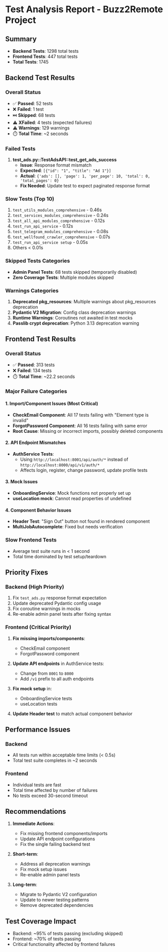 # Test Analysis Report - Buzz2Remote Project

## Summary
- **Backend Tests**: 1298 total tests
- **Frontend Tests**: 447 total tests  
- **Total Tests**: 1745

## Backend Test Results

### Overall Status
- ✅ **Passed**: 52 tests
- ❌ **Failed**: 1 test
- ⏭️ **Skipped**: 68 tests
- ⚠️ **XFailed**: 4 tests (expected failures)
- ⚠️ **Warnings**: 129 warnings
- ⏱️ **Total Time**: ~2 seconds

### Failed Tests
1. **test_ads.py::TestAdsAPI::test_get_ads_success**
   - **Issue**: Response format mismatch
   - **Expected**: `[{"id": "1", "title": "Ad 1"}]`
   - **Actual**: `{'ads': [], 'page': 1, 'per_page': 10, 'total': 0, 'total_pages': 0}`
   - **Fix Needed**: Update test to expect paginated response format

### Slow Tests (Top 10)
1. `test_utils_modules_comprehensive` - 0.46s
2. `test_services_modules_comprehensive` - 0.24s
3. `test_all_api_modules_comprehensive` - 0.12s
4. `test_run_api_service` - 0.12s
5. `test_telegram_modules_comprehensive` - 0.08s
6. `test_wellfound_crawler_comprehensive` - 0.07s
7. `test_run_api_service setup` - 0.05s
8. Others < 0.01s

### Skipped Tests Categories
- **Admin Panel Tests**: 68 tests skipped (temporarily disabled)
- **Zero Coverage Tests**: Multiple modules skipped

### Warnings Categories
1. **Deprecated pkg_resources**: Multiple warnings about pkg_resources deprecation
2. **Pydantic V2 Migration**: Config class deprecation warnings
3. **Runtime Warnings**: Coroutines not awaited in test mocks
4. **Passlib crypt deprecation**: Python 3.13 deprecation warning

## Frontend Test Results

### Overall Status
- ✅ **Passed**: 313 tests
- ❌ **Failed**: 134 tests
- ⏱️ **Total Time**: ~22.2 seconds

### Major Failure Categories

#### 1. **Import/Component Issues** (Most Critical)
- **CheckEmail Component**: All 17 tests failing with "Element type is invalid"
- **ForgotPassword Component**: All 16 tests failing with same error
- **Root Cause**: Missing or incorrect imports, possibly deleted components

#### 2. **API Endpoint Mismatches**
- **AuthService Tests**: 
  - Using `http://localhost:8001/api/auth/*` instead of `http://localhost:8000/api/v1/auth/*`
  - Affects login, register, change password, update profile tests

#### 3. **Mock Issues**
- **OnboardingService**: Mock functions not properly set up
- **useLocation mock**: Cannot read properties of undefined

#### 4. **Component Behavior Issues**
- **Header Test**: "Sign Out" button not found in rendered component
- **MultiJobAutocomplete**: Fixed but needs verification

### Slow Frontend Tests
- Average test suite runs in < 1 second
- Total time dominated by test setup/teardown

## Priority Fixes

### Backend (High Priority)
1. Fix `test_ads.py` response format expectation
2. Update deprecated Pydantic config usage
3. Fix coroutine warnings in mocks
4. Re-enable admin panel tests after fixing syntax

### Frontend (Critical Priority)
1. **Fix missing imports/components**:
   - CheckEmail component
   - ForgotPassword component
   
2. **Update API endpoints** in AuthService tests:
   - Change from `8001` to `8000`
   - Add `/v1` prefix to all auth endpoints

3. **Fix mock setup** in:
   - OnboardingService tests
   - useLocation tests

4. **Update Header test** to match actual component behavior

## Performance Issues

### Backend
- All tests run within acceptable time limits (< 0.5s)
- Total test suite completes in ~2 seconds

### Frontend  
- Individual tests are fast
- Total time affected by number of failures
- No tests exceed 30-second timeout

## Recommendations

1. **Immediate Actions**:
   - Fix missing frontend components/imports
   - Update API endpoint configurations
   - Fix the single failing backend test

2. **Short-term**:
   - Address all deprecation warnings
   - Fix mock setup issues
   - Re-enable admin panel tests

3. **Long-term**:
   - Migrate to Pydantic V2 configuration
   - Update to newer testing patterns
   - Remove deprecated dependencies

## Test Coverage Impact
- Backend: ~95% of tests passing (excluding skipped)
- Frontend: ~70% of tests passing
- Critical functionality affected by frontend failures 